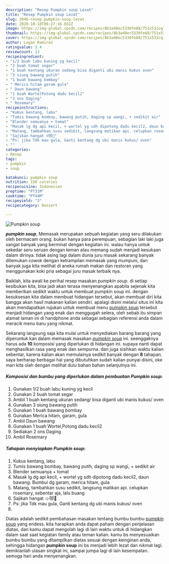 ```yaml
---
description: "Resep Pumpkin soup Lezat"
title: "Resep Pumpkin soup Lezat"
slug: 2046-resep-pumpkin-soup-lezat
date: 2020-10-18T06:27:16.032Z
image: https://img-global.cpcdn.com/recipes/8b3a48ec5330fe88/751x532cq70/pumpkin-soup-foto-resep-utama.jpg
thumbnail: https://img-global.cpcdn.com/recipes/8b3a48ec5330fe88/751x532cq70/pumpkin-soup-foto-resep-utama.jpg
cover: https://img-global.cpcdn.com/recipes/8b3a48ec5330fe88/751x532cq70/pumpkin-soup-foto-resep-utama.jpg
author: Logan Ramirez
ratingvalue: 3.4
reviewcount: 13
recipeingredient:
- "1/2 buah labu kuning yg kecil"
- "2 buah tomat segar"
- "1 buah kentang ukuran sedang bisa diganti ubi manis kukus oven"
- "3 siung bawang putih"
- "1 buah bawang bombay"
- " Merica hitam garam gula"
- " Daun bawang"
- "1 buah WortelPotong dadu kecil2"
- "2 ons Daging"
- " Rosemary"
recipeinstructions:
- "Kukus kentang, labu"
- "Tumis bawang bombay, bawang putih, daging sp wangi, + sedikit air"
- "Blender semuanya + tomat"
- "Masak lg dg api kecil, + wortel yg sdh dipotong dadu kecil2, daun bawang. Bumbui dg garam, merica hitam, gula"
- "Matang, tambahkan susu sedikit, langsung matikan api. celupkan rosemary, sebentar aja, lalu buang"
- "Sajikan hangat ☺️😻🐰"
- "Ps: jika Tdk mau gula, Ganti kentang dg ubi manis kukus/ oven"
- ""
categories:
- Resep
tags:
- pumpkin
- soup

katakunci: pumpkin soup 
nutrition: 150 calories
recipecuisine: Indonesian
preptime: "PT31M"
cooktime: "PT44M"
recipeyield: "3"
recipecategory: Dessert

---
```



![Pumpkin soup](https://img-global.cpcdn.com/recipes/8b3a48ec5330fe88/751x532cq70/pumpkin-soup-foto-resep-utama.jpg)

<b><i>pumpkin soup</i></b>, Memasak merupakan sebuah kegiatan yang seru dilakukan oleh bermacam orang. bukan hanya para perempuan, sebagian laki laki juga sangat banyak yang berminat dengan kegiatan ini. walau hanya untuk sekedar seru seruan dengan teman atau memang sudah menjadi kesukaan dalam dirinya. tidak asing lagi dalam dunia juru masak sekarang banyak ditemukan cowok dengan ketrampilan memasak yang mumpuni, dan banyak juga kita melihat di aneka rumah makan dan restoran yang menggunakan koki pria sebagai juru masak terbaik nya.

Baiklah, kita awali ke perihal resep masakan <i>pumpkin soup</i>. di setiap kesibukan kita, bisa jadi akan terasa menyenangkan apabila sejenak kita memberikan sedikit waktu untuk membuat pumpkin soup ini. dengan kesuksesan kita dalam membuat hidangan tersebut, akan membuat diri kita bangga akan hasil makanan kalian sendiri. apalagi disini melalui situs ini kita akan mendapatkan rujukan untuk membuat menu <u>pumpkin soup</u> tersebut menjadi hidangan yang enak dan menggugah selera, oleh sebab itu simpan alamat laman ini di handphone anda sebagai sebagian referensi anda dalam meracik menu baru yang nikmat.




Sekarang langsung saja kita mulai untuk menyediakan barang barang yang diperuntuk kan dalam memasak masakan <u><i>pumpkin soup</i></u> ini. seenggaknya harus ada <b>10</b> komposisi yang diperlukan di hidangan ini. supaya nanti dapat menghasilkan rasa yang enak dan sempurna. dan juga sisihkan waktu kalian sebentar, karena kalian akan memulainya sedikit banyak dengan <b>8</b> tahapan. saya berharap berbagai hal yang dibutuhkan sudah kalian punyai disini, oke mari kita olah dengan melihat dulu bahan bahan selanjutnya ini.

<!--inarticleads1-->

##### Komposisi dan bumbu yang diperlukan dalam pembuatan Pumpkin soup:

1. Gunakan 1/2 buah labu kuning yg kecil
1. Gunakan 2 buah tomat segar
1. Ambil 1 buah kentang ukuran sedang/ bisa diganti ubi manis kukus/ oven
1. Gunakan 3 siung bawang putih
1. Gunakan 1 buah bawang bombay
1. Gunakan  Merica hitam, garam, gula
1. Ambil  Daun bawang
1. Gunakan 1 buah Wortel,Potong dadu kecil2
1. Sediakan 2 ons Daging
1. Ambil  Rosemary




<!--inarticleads2-->

##### Tahapan menyiapkan Pumpkin soup:

1. Kukus kentang, labu
1. Tumis bawang bombay, bawang putih, daging sp wangi, + sedikit air
1. Blender semuanya + tomat
1. Masak lg dg api kecil, + wortel yg sdh dipotong dadu kecil2, daun bawang. Bumbui dg garam, merica hitam, gula
1. Matang, tambahkan susu sedikit, langsung matikan api. celupkan rosemary, sebentar aja, lalu buang
1. Sajikan hangat ☺️😻🐰
1. Ps: jika Tdk mau gula, Ganti kentang dg ubi manis kukus/ oven
1. 




Diatas adalah sedikit pembahasan masakan tentang bumbu bumbu <u>pumpkin soup</u> yang endess. kita harapkan anda dapat paham dengan penjelasan diatas, dan kamu dapat mengolah lagi di lain waktu untuk di hidangkan dalam saat saat kegiatan family atau teman kalian. kamu bs menyesuaikan bumbu bumbu yang ditampilkan diatas sesuai dengan keinginan anda, sehingga hidangan <b>pumpkin soup</b> ini bs menjadi lebih lezat dan nikmat lagi. demikianlah ulasan singkat ini, sampai jumpa lagi di lain kesempatan. semoga hari anda menyenangkan.
